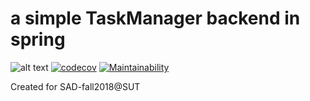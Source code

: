 # a simple TaskManager backend in spring
![alt text](https://api.travis-ci.com/SobhanMP/TaskManager.svg?branch=master "build status")
[![codecov](https://codecov.io/gh/SobhanMP/TaskManager/branch/master/graph/badge.svg)](https://codecov.io/gh/SobhanMP/TaskManager)
[![Maintainability](https://api.codeclimate.com/v1/badges/1f0504e3f6b4900519f7/maintainability)](https://codeclimate.com/github/SobhanMP/TaskManager/maintainability)


Created for SAD-fall2018@SUT
